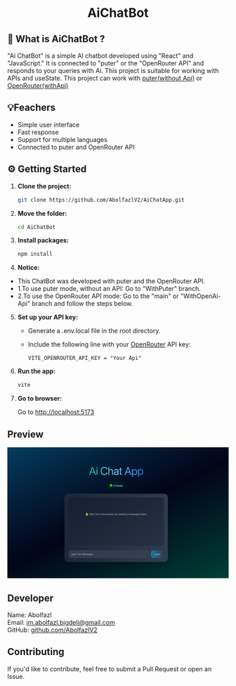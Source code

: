<div align="center">
<h1>AiChatBot</h1>
</div>

## 🌟 What is AiChatBot ?

"Ai ChatBot" is a simple AI chatbot developed using "React" and "JavaScript." It is connected to "puter" or the "OpenRouter API" and responds to your queries with Ai.
This project is suitable for working with APIs and useState.
This project can work with [puter(without Api)](https://docs.puter.com/) or [OpenRouter(withApi)](http://openrouter.ai/)

## 💡Feachers

- Simple user interface
- Fast response
- Support for multiple languages
- Connected to puter and OpenRouter API

## ⚙️ Getting Started

1. **Clone the project:**
   ```bash
   git clone https://github.com/AbolfazlV2/AiChatApp.git
   ```
2. **Move the folder:**

   ```bash
   cd AiChatBot
   ```

3. **Install packages:**

   ```bash
   npm install
   ```

4. **Notice:**

- This ChatBot was developed with puter and the OpenRouter API.
- 1.To use puter mode, without an API: Go to "WithPuter" branch.
- 2.To use the OpenRouter API mode: Go to the "main" or "WithOpenAi-Api" branch and follow the steps below.

5. **Set up your API key:**

   - Generate a .env.local file in the root directory.
   - Include the following line with your [OpenRouter](http://openrouter.ai/) API key:

     ```env
     VITE_OPENROUTER_API_KEY = "Your Api"
     ```

6. **Run the app:**

   ```bash
   vite
   ```

7. **Go to browser:**

   Go to [http://localhost:5173](http://localhost:5173)

## Preview

![Screenshot](./assets/Screenshot.png)

## Developer

Name: Abolfazl  
Email: im.abolfazl.bigdeli@gmail.com  
GitHub: [github.com/AbolfazlV2](https://github.com/AbolfazlV2)

## Contributing

If you'd like to contribute, feel free to submit a Pull Request or open an Issue.
